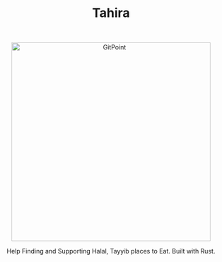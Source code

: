 <h1 align="center"> Tahira </h1> <br>
<p align="center">
  <a href="https://gitpoint.co/">
    <img alt="GitPoint" title="GitPoint" src="https://github.com/user-attachments/assets/4849d32a-4fa1-4246-a2a6-aba18a04336c" width="450">
  </a>
</p>

<p align="center">
  Help Finding and Supporting Halal, Tayyib places to Eat. Built with Rust.
</p>


